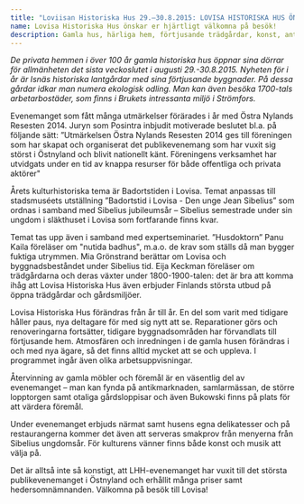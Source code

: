 ```yaml
---
title: "Loviisan Historiska Hus 29.–30.8.2015: LOVISA HISTORISKA HUS ÖNSKAR ER HJÄRTLIGT VÄLKOMNA PÅ BESÖK!"
name: Lovisa Historiska Hus önskar er hjärtligt välkomna på besök!
description: Gamla hus, härliga hem, förtjusande trädgårdar, konst, antikviteter och otaliga lopptorg samt läcker närmat i en idyllisk småstadsmiljö intill havet.
---
```

*De privata hemmen i över 100 år gamla historiska hus öppnar sina dörrar för allmänheten det sista veckoslutet i augusti 29.-30.8.2015. Nyheten för i år är Isnäs historiska lantgårdar med sina förtjusande byggnader. På dessa gårdar idkar man numera ekologisk odling.  Man kan även besöka 1700-tals arbetarbostäder, som finns i Brukets intressanta  miljö i Strömfors.*

Evenemanget som fått många utmärkelser förärades i år med Östra Nylands Resesten 2014. Juryn som Posintra inbjudit motiverade beslutet bl.a. på följande sätt: ”Utmärkelsen Östra Nylands Resesten 2014 ges till föreningen som har skapat och organiserat det publikevenemang som har vuxit sig störst i Östnyland och blivit nationellt känt. Föreningens verksamhet har utvidgats under en tid av knappa resurser för både offentliga och privata aktörer" 

Årets kulturhistoriska tema är Badortstiden i Lovisa. Temat anpassas till stadsmuséets utställning ”Badortstid i Lovisa - Den unge Jean Sibelius” som ordnas i samband med Sibelius jubileumsår – Sibelius semestrade under sin ungdom i släkthuset i Lovisa som fortfarande finns kvar.

Temat tas upp även i samband med expertseminariet. ”Husdoktorn” Panu Kaila föreläser om "nutida badhus", m.a.o. de krav som ställs då man bygger fuktiga utrymmen. Mia Grönstrand berättar om Lovisa och byggnadsbeståndet under Sibelius tid. Eija Keckman föreläser om trädgårdarna och deras växter under 1800-1900-talen: det är bra att komma ihåg att Lovisa Historiska Hus även erbjuder Finlands största utbud på öppna trädgårdar och gårdsmiljöer.

Lovisa Historiska Hus förändras från år till år. En del som varit med tidigare håller paus, nya deltagare för med sig nytt att se. Reparationer görs och renoveringarna fortsätter, tidigare byggnadsområden har förvandlats till förtjusande hem.  Atmosfären och inredningen i de gamla husen förändras i och med nya ägare, så det finns alltid mycket att se och uppleva. I programmet ingår även olika arbetsuppvisningar.

Återvinning av gamla möbler och föremål är en väsentlig del av evenemanget – man kan fynda på antikmarknaden, samlarmässan, de större lopptorgen samt otaliga gårdsloppisar och även Bukowski finns på plats för att värdera föremål.

Under evenemanget erbjuds närmat samt husens egna delikatesser och på restaurangerna kommer det även att serveras smakprov från menyerna från Sibelius ungdomsår. För kulturens vänner finns både konst och musik att välja på. 

Det är alltså inte så konstigt, att LHH-evenemanget har vuxit till det största publikevenemanget i Östnyland och erhållit många priser samt hedersomnämnanden. Välkomna på besök till Lovisa!
